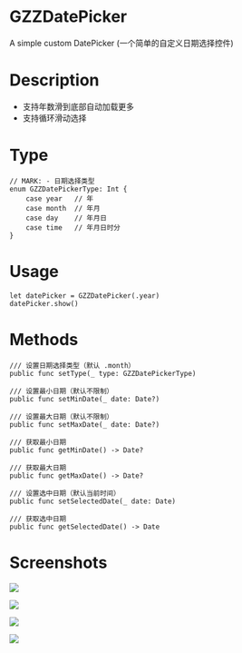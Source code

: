# GZZDatePicker

A simple custom DatePicker (一个简单的自定义日期选择控件)

# Description

* 支持年数滑到底部自动加载更多
* 支持循环滑动选择

# Type

```
// MARK: - 日期选择类型
enum GZZDatePickerType: Int {
    case year   // 年
    case month  // 年月
    case day    // 年月日
    case time   // 年月日时分
}
```

# Usage

```
let datePicker = GZZDatePicker(.year)
datePicker.show()
```

# Methods

```
/// 设置日期选择类型（默认 .month）
public func setType(_ type: GZZDatePickerType)
    
/// 设置最小日期（默认不限制）
public func setMinDate(_ date: Date?)
    
/// 设置最大日期（默认不限制）
public func setMaxDate(_ date: Date?)
    
/// 获取最小日期
public func getMinDate() -> Date?
    
/// 获取最大日期
public func getMaxDate() -> Date?
    
/// 设置选中日期（默认当前时间）
public func setSelectedDate(_ date: Date)
    
/// 获取选中日期
public func getSelectedDate() -> Date
```

# Screenshots

![](https://ws4.sinaimg.cn/large/006tNc79gy1fr79izlqv2j30b40jr74o.jpg)

![](https://ws4.sinaimg.cn/large/006tNc79gy1fr79j3ptg6j30b40jr0t6.jpg)

![](https://ws3.sinaimg.cn/large/006tNc79gy1fr79j9lvffj30b40jrt96.jpg)

![](https://ws1.sinaimg.cn/large/006tNc79gy1fr79jffrp6j30b40jrt99.jpg)


